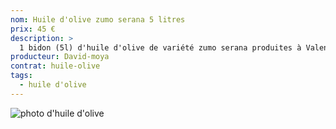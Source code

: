 ```yaml
---
nom: Huile d'olive zumo serana 5 litres
prix: 45 €
description: >
  1 bidon (5l) d'huile d'olive de variété zumo serana produites à Valence (Espagne)
producteur: David-moya
contrat: huile-olive
tags: 
  - huile d'olive
---
```


![photo d'huile d'olive](./media/huile-olive.jpg)